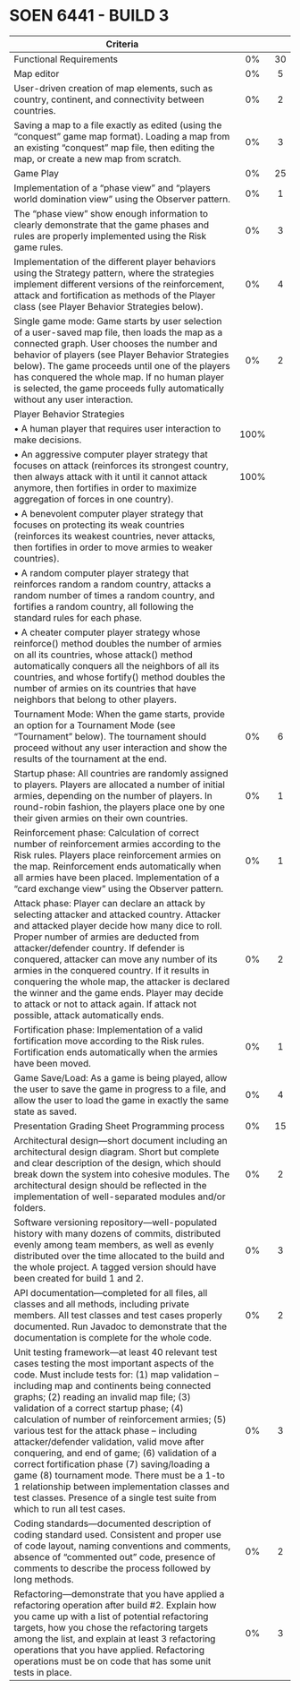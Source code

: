 # SOEN 6441 - BUILD 3
| Criteria      |               |               |
| ------------- |:-------------:|:-------------:|
|Functional Requirements  |0%|30| 
|Map editor  |0%|5 |
|User-driven creation of map elements, such as country, continent, and connectivity between countries. |0%|2| 
|Saving a map to a file exactly as edited (using the “conquest” game map format). Loading a map from an existing “conquest” map file, then editing the map, or create a new map from scratch. |0%|3| 
|Game Play  |0%|25 |
|Implementation of a “phase view” and “players world domination view” using the Observer pattern. |0%|1| 
|The “phase view” show enough information to clearly demonstrate that the game phases and rules are properly implemented using the Risk game rules. |0%|3| 
|Implementation of the different player behaviors using the Strategy pattern, where the strategies implement different versions of the reinforcement, attack and fortification as methods of the Player class (see Player Behavior Strategies below). |0%|4| 
|Single game mode: Game starts by user selection of a user-saved map file, then loads the map as a connected graph. User chooses the number and behavior of players (see Player Behavior Strategies below). The game proceeds until one of the players has conquered the whole map. If no human player is selected, the game proceeds fully automatically without any user interaction. |0%|2| 
|Player Behavior Strategies|||
|• A human player that requires user interaction to make decisions.|100%||
|• An aggressive computer player strategy that focuses on attack (reinforces its strongest country, then always attack with it until it cannot attack anymore, then fortifies in order to maximize aggregation of forces in one country).|100%||
|• A benevolent computer player strategy that focuses on protecting its weak countries (reinforces its weakest countries, never attacks, then fortifies in order to move armies to weaker countries).|||
|• A random computer player strategy that reinforces random a random country, attacks a random number of times a random country, and fortifies a random country, all following the standard rules for each phase.|||
|• A cheater computer player strategy whose reinforce() method doubles the number of armies on all its countries, whose attack() method automatically conquers all the neighbors of all its countries, and whose fortify() method doubles the number of armies on its countries that have neighbors that belong to other players. |||
|Tournament Mode: When the game starts, provide an option for a Tournament Mode (see “Tournament” below). The tournament should proceed without any user interaction and show the results of the tournament at the end. |0%|6| 
|Startup phase: All countries are randomly assigned to players. Players are allocated a number of initial armies, depending on the number of players. In round-robin fashion, the players place one by one their given armies on their own countries. |0%|1| 
|Reinforcement phase: Calculation of correct number of reinforcement armies according to the Risk rules. Players place reinforcement armies on the map. Reinforcement ends automatically when all armies have been placed. Implementation of a “card exchange view” using the Observer pattern. |0%|1| 
|Attack phase: Player can declare an attack by selecting attacker and attacked country. Attacker and attacked player decide how many dice to roll. Proper number of armies are deducted from attacker/defender country. If defender is conquered, attacker can move any number of its armies in the conquered country. If it results in conquering the whole map, the attacker is declared the winner and the game ends. Player may decide to attack or not to attack again. If attack not possible, attack automatically ends. |0%|2| 
|Fortification phase: Implementation of a valid fortification move according to the Risk rules. Fortification ends automatically when the armies have been moved. |0%|1| 
|Game Save/Load: As a game is being played, allow the user to save the game in progress to a file, and allow the user to load the game in exactly the same state as saved. |0%|4| 
|Presentation Grading Sheet Programming process  |0%|15 
|Architectural design—short document including an architectural design diagram. Short but complete and clear description of the design, which should break down the system into cohesive modules. The architectural design should be reflected in the implementation of well-separated modules and/or folders. |0%|2| 
|Software versioning repository—well-populated history with many dozens of commits, distributed evenly among team members, as well as evenly distributed over the time allocated to the build and the whole project. A tagged version should have been created for build 1 and 2. |0%|3|
|API documentation—completed for all files, all classes and all methods, including private members. All test classes and test cases properly documented. Run Javadoc to demonstrate that the documentation is complete for the whole code. |0%|2| 
|Unit testing framework—at least 40 relevant test cases testing the most important aspects of the code. Must include tests for: (1) map validation – including map and continents being connected graphs; (2) reading an invalid map file; (3) validation of a correct startup phase; (4) calculation of number of reinforcement armies; (5) various test for the attack phase – including attacker/defender validation, valid move after conquering, and end of game; (6) validation of a correct fortification phase (7) saving/loading a game (8) tournament mode. There must be a 1-to 1 relationship between implementation classes and test classes. Presence of a single test suite from which to run all test cases. |0%|3| 
|Coding standards—documented description of coding standard used. Consistent and proper use of code layout, naming conventions and comments, absence of “commented out” code, presence of comments to describe the process followed by long methods. |0%|2| 
|Refactoring—demonstrate that you have applied a refactoring operation after build #2. Explain how you came up with a list of potential refactoring targets, how you chose the refactoring targets among the list, and explain at least 3 refactoring operations that you have applied. Refactoring operations must be on code that has some unit tests in place. |0%|3| 
